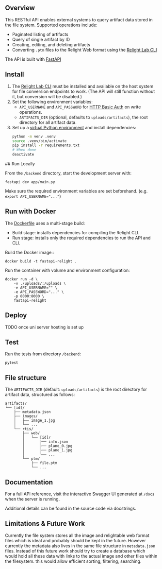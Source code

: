 ## Overview

This RESTful API enables external systems to query artifact data stored in the file system. Supported operations include:
- Paginated listing of artifacts
- Query of single artifact by ID
- Creating, editing, and deleting artifacts
- Converting `.ptm` files to the Relight Web format using the [Relight Lab CLI](https://github.com/cnr-isti-vclab/relight)

The API is built with [FastAPI](https://fastapi.tiangolo.com)

## Install

1. The [Relight Lab CLI](https://github.com/cnr-isti-vclab/relight) must be installed and available on the host system for file conversion endpoints to work. (The API will still function without it, but conversion will be disabled.)
1. Set the following environment variables:
    - `API_USERNAME` and `API_PASSWORD` for [HTTP Basic Auth](https://fastapi.tiangolo.com/advanced/security/http-basic-auth/) on write operations.
    - `ARTIFACTS_DIR` (optional, defaults to `uploads/artifacts`), the root directory for all artifact data.
1. Set up a [virtual Python environment](https://docs.python.org/3/library/venv.html) and install dependencies:
    ```bash
    python -m venv .venv
    source .venv/bin/activate
    pip install -r requirements.txt
    # When done
    deactivate
    ```

## Run Locally

From the `/backend` directory, start the development server with:
```
fastapi dev app/main.py
```
Make sure the required environment variables are set beforehand. (e.g. `export API_USERNAME="..."`)

## Run with Docker

The [Dockerfile](/backend/Dockerfile) uses a multi-stage build:
- Build stage: installs dependencies for compiling the Relight CLI.
- Run stage: installs only the required dependencies to run the API and CLI.

Build the Docker image::
```
docker build -t fastapi-relight .
```

Run the container with volume and environment configuration:
```
docker run -d \
    -v ./uploads/:/uploads \
    -e API_USERNAME="" \
    -e API_PASSWORD="..." \
    -p 8000:8000 \
    fastapi-relight
```

## Deploy

TODO once uni server hosting is set up

## Test

Run the tests from directory `/backend`:
```
pytest
```

## File structure

The `ARTIFACTS_DIR` (default: `uploads/artifacts`) is the root directory for artifact data, structured as follows:

```
artifacts/
└── [id]/
    ├── metadata.json
    ├── images/
    │   ├── image_1.jpg
    │   └── ...
    └── rtis/
        ├── web/
        │   └── [id]/
        │       ├── info.json
        │       ├── plane_0.jpg
        │       ├── plane_1.jpg
        │       └── ...
        └── ptm/
            ├── file.ptm
            └── ...
```

## Documentation

For a full API reference, visit the interactive Swagger UI generated at `/docs` when the server is running.

Additional details can be found in the source code via docstrings.

## Limitations & Future Work

Currently the file system stores all the image and relightable web format files which is ideal and probably should be kept in the future. However currently the metadata also lives in the same file structure in `metadata.json` files. Instead of this future work should try to create a database which would hold all these data with links to the actual image and other files within the filesystem. this would allow efficient sorting, filtering, searching.